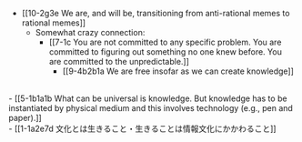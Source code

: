 - [[10-2g3e We are, and will be, transitioning from anti-rational memes to rational memes]]
  - Somewhat crazy connection:
    - [[7-1c You are not committed to any specific problem. You are committed to figuring out something no one knew before. You are committed to the unpredictable.]]
      - [[9-4b2b1a We are free insofar as we can create knowledge]]
<br>
- [[5-1b1a1b What can be universal is knowledge. But knowledge has to be instantiated by physical medium and this involves technology (e.g., pen and paper).]]
<br>
- [[1-1a2e7d 文化とは生きること・生きることは情報文化にかかわること]]
